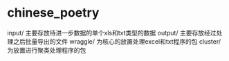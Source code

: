 # chinese_poetry

input/ 主要存放待进一步数据的单个xls和txt类型的数据
output/ 主要存放经过处理之后批量导出的文件
wraggle/ 为核心的放置处理excel和txt程序的包
cluster/ 为放置进行聚类处理程序的包
